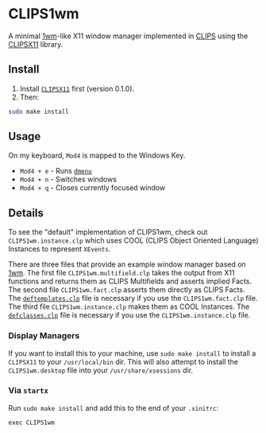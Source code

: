 # CLIPS1wm

A minimal
[1wm](https://github.com/lslvr/1wm)-like
X11 window manager implemented in
[CLIPS](https://clipsrules.net/)
using the
[CLIPSX11](https://github.com/mrryanjohnston/CLIPSX11) library.

## Install
1. Install
[`CLIPSX11`](https://github.com/mrryanjohnston/CLIPSX11)
first (version 0.1.0).
2. Then:

```sh
sudo make install
```

## Usage

On my keyboard, `Mod4` is mapped to the Windows Key.

- `Mod4 + e` - Runs [`dmenu`](https://tools.suckless.org/dmenu/)
- `Mod4 + n` - Switches windows
- `Mod4 + q` - Closes currently focused window

## Details

To see the "default" implementation of CLIPS1wm,
check out `CLIPS1wm.instance.clp`
which uses COOL (CLIPS Object Oriented Language) Instances
to represent `XEvents`.

There are three files that provide an example window manager
based on [1wm](https://github.com/lslvr/1wm).
The first file `CLIPS1wm.multifield.clp` takes the output from
X11 functions and returns them as CLIPS Multifields
and asserts implied Facts.
The second file `CLIPS1wm.fact.clp` asserts them directly as CLIPS Facts.
The
[`deftemplates.clp`](https://github.com/mrryanjohnston/CLIPSX11/blob/main/deftemplates.clp)
file is necessary if you use the `CLIPS1wm.fact.clp` file.
The third file `CLIPS1wm.instance.clp` makes them as COOL Instances.
The
[`defclasses.clp`](https://github.com/mrryanjohnston/CLIPSX11/blob/main/defclasses.clp)
file is necessary if you use the `CLIPS1wm.instance.clp` file.

### Display Managers

If you want to install this to your machine, use `sudo make install`
to install a `CLIPSX11` to your `/usr/local/bin` dir.
This will also attempt to install the `CLIPS1wm.desktop` file
into your `/usr/share/xsessions` dir.

### Via `startx`

Run `sudo make install` and add this to the end of your `.xinitrc`:

```
exec CLIPS1wm
```
